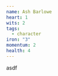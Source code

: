 ```yaml
---
name: Ash Barlowe
heart: 1
wits: 2
tags:
  - character
iron: "3"
momentum: 2
health: 4
---
```


asdf
